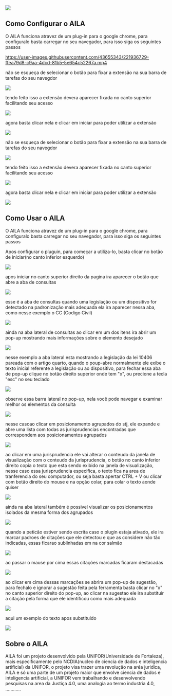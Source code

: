 ![](./images/AILA-no-pje.png)

Como Configurar o AILA
----------------------

O AILA funciona atravez de um plug-in para o google chrome, para configuralo basta carregar no seu navegador, para isso siga os seguintes passos

https://user-images.githubusercontent.com/43655343/221936729-ffea79d8-c9aa-4dcd-81b5-5e654c52267a.mp4




não se esqueça de selecionar o botão para fixar a extensão na sua barra de tarefas do seu navegdor

![](images/Passos/Passo7.png)

tendo feito isso a extensão devera aparecer fixada no canto superior facilitando seu acesso

![](images/Passos/Passo8.png)

agora basta clicar nela e clicar em iniciar para poder utilizar a extensão

![](images/Passos/Passo9.png)

não se esqueça de selecionar o botão para fixar a extensão na sua barra de tarefas do seu navegdor

![](images/Passos/Passo7.png)

tendo feito isso a extensão devera aparecer fixada no canto superior facilitando seu acesso

![](images/Passos/Passo8.png)

agora basta clicar nela e clicar em iniciar para poder utilizar a extensão

![](images/Passos/Passo9.png)

Como Usar o AILA
----------------

O AILA funciona atravez de um plug-in para o google chrome, para configuralo basta carregar no seu navegador, para isso siga os seguintes passos

Apos configurar o pluguin, para começar a utiliza-lo, basta clicar no botão de iniciar(no canto inferior esquerdo)

![](images/Usar/AILA1.png)

apos iniciar no canto superior direito da pagina ira aparecer o botão que abre a aba de consultas

![](images/Usar/AILA2.png)

esse é a aba de consultas quando uma legislação ou um dispositivo for detectado na padronização mais adequada ela ira aparecer nessa aba, como nesse exemplo o CC (Codigo Civil)

![](images/Usar/AILA3.png)

ainda na aba lateral de consultas ao clicar em um dos itens ira abrir um pop-up mostrando mais informações sobre o elemento desejado

![](images/Usar/AILA4.png)

nesse exemplo a aba lateral esta mostrando a legislação da lei 10406 pareada com o artigo quarto, quando o poup-abre normalmente ele exibe o texto inicial referente a legislação ou ao dispositivo, para fechar essa aba de pop-up clique no botão direito superior onde tem "x", ou precione a tecla "esc" no seu teclado

![](images/Usar/AILA5.png)

observe essa barra lateral no pop-up, nela você pode navegar e examinar melhor os elementos da consulta

![](images/Usar/AILA6.png)

nesse casoao clicar em posicionamento agrupados do stj, ele expande e abre uma lista com todas as jurisprudencias encontradas que correspondem aos posicionamentos agrupados

![](images/Usar/AILA7.png)

ao clicar em uma jurisprudencia ele vai alterar o conteudo da janela de visualização com o conteudo da jurisprudencia, o botão no canto inferior direito copia o texto que esta sendo exibido na janela de visualização, nesse caso essa jurisprudencia especifica, o texto fica na area de tranferencia do seu computador, ou seja basta apertar CTRL + V ou clicar com botão direito do mouse e na opção colar, para colar o texto aonde quiser

![](images/Usar/AILA8.png)

ainda na aba lateral também é possivel visualizar os posicionamentos isolados da mesma forma dos agrupados

![](images/Usar/AILA9.png)

quando a peticão estiver sendo escrita caso o plugin estaja ativado, ele ira marcar padroes de citações que ele detectou e que as considere não tão indicadas, essas ficarao sublinhadas em na cor salmão

![](images/Usar/AILA10.png)

ao passar o mause por cima essas citações marcadas ficaram destacadas

![](images/Usar/AILA11.png)

ao clicar em cima dessas marcações se abrira um pop-up de sugestão, para fechalo e ignorar a sugestão feita pela ferramenta basta clicar no "x" no canto superior direito do pop-up, ao clicar na sugestao ele ira substituir a citação pela forma que ele identificou como mais adequada

![](images/Usar/AILA12.png)

aqui um exemplo do texto apos substituido

![](images/Usar/AILA14.png) 

Sobre o AILA
------------

AILA foi um projeto desenvolvido pela UNIFOR(Universidade de Fortaleza), mais especificamente pelo NCDIA(nucleo de ciencia de dados e inteligencia artificial) da UNIFOR, o projeto visa trazer uma revolução na aréa juridica, AILA e só uma parte de um projeto maior que envolve ciencia de dados e inteligencia artificial, a UNIFOR vem trabalhando e desenvolvendo pesquisas na area da Justiça 4.0, uma analogia ao termo industria 4.0, ............
